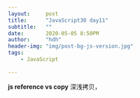 ```yaml
---
layout:     post
title:      "JavaScript30 day11"
subtitle:   ""
date:       2020-05-05 8:50PM
author:     "hdh"
header-img: "img/post-bg-js-version.jpg"
tags:
    - JavaScript
  
---
```



**js reference vs copy**
深浅拷贝，